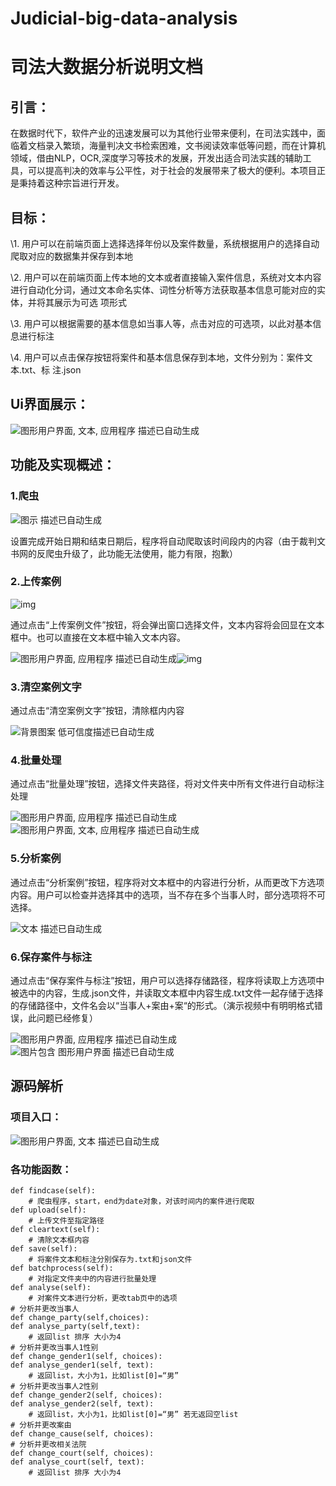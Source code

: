 # Judicial-big-data-analysis
# 司法大数据分析说明文档

## 引言：

在数据时代下，软件产业的迅速发展可以为其他行业带来便利，在司法实践中，面临着文档录入繁琐，海量判决文书检索困难，文书阅读效率低等问题，而在计算机领域，借由NLP，OCR,深度学习等技术的发展，开发出适合司法实践的辅助工具，可以提高判决的效率与公平性，对于社会的发展带来了极大的便利。本项目正是秉持着这种宗旨进行开发。

 

## 目标：

\1.   用户可以在前端页面上选择选择年份以及案件数量，系统根据用户的选择自动爬取对应的数据集并保存到本地

\2.   用户可以在前端页面上传本地的文本或者直接输入案件信息，系统对文本内容进行自动化分词，通过文本命名实体、词性分析等方法获取基本信息可能对应的实体，并将其展示为可选 项形式

\3.   用户可以根据需要的基本信息如当事人等，点击对应的可选项，以此对基本信息进行标注 

\4.   用户可以点击保存按钮将案件和基本信息保存到本地，文件分别为：案件文本.txt、标 注.json

 

## Ui界面展示：

![图形用户界面, 文本, 应用程序  描述已自动生成](file:///C:/Users/hp/AppData/Local/Temp/msohtmlclip1/01/clip_image002.jpg)

## 功能及实现概述：

###  1.爬虫

![图示  描述已自动生成](file:///C:/Users/hp/AppData/Local/Temp/msohtmlclip1/01/clip_image004.jpg)

设置完成开始日期和结束日期后，程序将自动爬取该时间段内的内容（由于裁判文书网的反爬虫升级了，此功能无法使用，能力有限，抱歉）

 

### 2.上传案例

![img](file:///C:/Users/hp/AppData/Local/Temp/msohtmlclip1/01/clip_image006.jpg)

通过点击“上传案例文件”按钮，将会弹出窗口选择文件，文本内容将会回显在文本框中。也可以直接在文本框中输入文本内容。

![图形用户界面, 应用程序  描述已自动生成](file:///C:/Users/hp/AppData/Local/Temp/msohtmlclip1/01/clip_image008.jpg)![img](file:///C:/Users/hp/AppData/Local/Temp/msohtmlclip1/01/clip_image010.jpg)

 

### 3.清空案例文字

通过点击“清空案例文字”按钮，清除框内内容

![背景图案  低可信度描述已自动生成](file:///C:/Users/hp/AppData/Local/Temp/msohtmlclip1/01/clip_image012.jpg)

 

### 4.批量处理

通过点击“批量处理”按钮，选择文件夹路径，将对文件夹中所有文件进行自动标注处理

 ![图形用户界面, 应用程序  描述已自动生成](file:///C:/Users/hp/AppData/Local/Temp/msohtmlclip1/01/clip_image014.jpg) ![图形用户界面, 文本, 应用程序  描述已自动生成](file:///C:/Users/hp/AppData/Local/Temp/msohtmlclip1/01/clip_image016.jpg)

 

 

 

 

### 5.分析案例

通过点击“分析案例”按钮，程序将对文本框中的内容进行分析，从而更改下方选项内容。用户可以检查并选择其中的选项，当不存在多个当事人时，部分选项将不可选择。

![文本  描述已自动生成](file:///C:/Users/hp/AppData/Local/Temp/msohtmlclip1/01/clip_image018.jpg)

 

### 6.保存案件与标注

通过点击“保存案件与标注”按钮，用户可以选择存储路径，程序将读取上方选项中被选中的内容，生成.json文件，并读取文本框中内容生成.txt文件一起存储于选择的存储路径中，文件名会以“当事人+案由+案“的形式。（演示视频中有明明格式错误，此问题已经修复）

![图形用户界面, 应用程序  描述已自动生成](file:///C:/Users/hp/AppData/Local/Temp/msohtmlclip1/01/clip_image020.jpg) ![图片包含 图形用户界面  描述已自动生成](file:///C:/Users/hp/AppData/Local/Temp/msohtmlclip1/01/clip_image022.jpg)

 

 

 

 

 

 

 

## 源码解析

### 项目入口：

![图形用户界面, 文本  描述已自动生成](file:///C:/Users/hp/AppData/Local/Temp/msohtmlclip1/01/clip_image024.jpg)

### 各功能函数：

```
def findcase(self):
    # 爬虫程序，start，end为date对象，对该时间内的案件进行爬取
def upload(self):
    # 上传文件至指定路径
def cleartext(self):
    # 清除文本框内容
def save(self):
    # 将案件文本和标注分别保存为.txt和json文件
def batchprocess(self):
    # 对指定文件夹中的内容进行批量处理
def analyse(self):
    # 对案件文本进行分析，更改tab页中的选项
# 分析并更改当事人
def change_party(self,choices):
def analyse_party(self,text):
    # 返回list 排序 大小为4
# 分析并更改当事人1性别
def change_gender1(self, choices):
def analyse_gender1(self, text):
    # 返回list，大小为1，比如list[0]=“男”
# 分析并更改当事人2性别
def change_gender2(self, choices):
def analyse_gender2(self, text):
    # 返回list，大小为1，比如list[0]=“男” 若无返回空list
# 分析并更改案由
def change_cause(self, choices):
# 分析并更改相关法院
def change_court(self, choices):
def analyse_court(self, text):
    # 返回list 排序 大小为4
```

 
